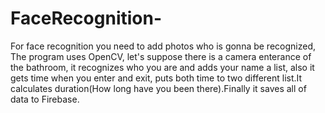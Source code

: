 # FaceRecognition-
For face recognition you need to add photos who is gonna be recognized,
The program uses OpenCV,
let's suppose there is a camera enterance of the bathroom, it recognizes who you are and adds your name a list, also it gets time when you enter and exit, puts both time
to two different list.It calculates duration(How long have you been there).Finally it saves all of data to Firebase.
